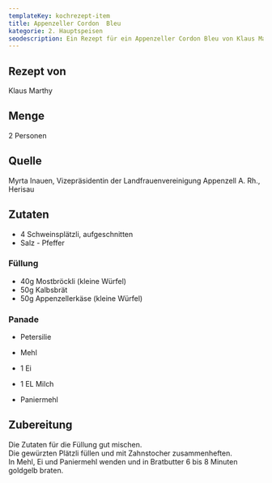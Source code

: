 ```yaml
---
templateKey: kochrezept-item
title: Appenzeller Cordon  Bleu
kategorie: 2. Hauptspeisen
seodescription: Ein Rezept für ein Appenzeller Cordon Bleu von Klaus Marthy.
---
```

## Rezept von

Klaus Marthy

## Menge

2 Personen

## Quelle

Myrta Inauen, Vizepräsidentin der Landfrauenvereinigung Appenzell A. Rh., Herisau

## Zutaten
 
* 4 Schweinsplätzli, aufgeschnitten  
* Salz - Pfeffer  

### Füllung

* 40g Mostbröckli (kleine Würfel) 
* 50g Kalbsbrät 
* 50g Appenzellerkäse (kleine Würfel) 

### Panade 

* Petersilie  
* Mehl  
* 1 Ei  
* 1 EL Milch  
* Paniermehl 

## Zubereitung

Die Zutaten für die Füllung gut mischen.  
Die gewürzten Plätzli füllen und mit Zahnstocher zusammenheften.   
In Mehl, Ei und Paniermehl wenden und in Bratbutter 6 bis 8 Minuten goldgelb braten. 